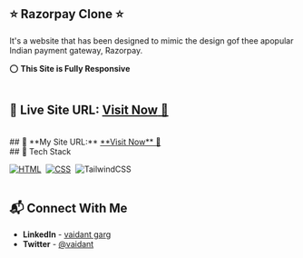 ## ⭐ Razorpay Clone ⭐

It's a website that has been designed to mimic the design gof thee  apopular Indian payment gateway, Razorpay.

⭕ **This Site is Fully Responsive**
<br>
<br>

## 📌 **Live Site URL:** <a href="https://razorpay-copy.netlify.app/">**Visit Now** 🚀</a>

<br>
## 📌 **My Site URL:** <a href="https://vaidantgarg60.github.io/razorpay-clone/">**Visit Now** 🚀</a>

<br>
## 📌 Tech Stack

[![HTML](https://img.shields.io/badge/html5%20-%23E34F26.svg?&style=for-the-badge&logo=html5&logoColor=white)](https://github.com/vaidantgarg60)&nbsp;
[![CSS](https://img.shields.io/badge/css3%20-%231572B6.svg?&style=for-the-badge&logo=css3&logoColor=white)](https://github.com/vaidantgarg60)&nbsp;
<img alt="TailwindCSS" src="https://img.shields.io/badge/Tailwind_CSS-38B2AC?style=for-the-badge&logo=tailwind-css&logoColor=white"/>&nbsp;
<br>
<br>

## 📬 Connect With Me

- **LinkedIn** - [vaidant garg](https://www.linkedin.com/in/vaidant-garg-b10796247/)
- **Twitter** - [@vaidant](https://twitter.com/)
